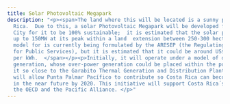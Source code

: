 ```yaml
---
title: Solar Photovoltaic Megapark
description: "<p><span>The land where this will be located is a sunny place in Costa
  Rica.  Due to this, a solar Photovoltaic Megapark will be developed for the Smart
  City for it to be 100% sustainable;  it is estimated that the solar park will generate
  up to 150MW at its peak within a land  extension between 250-300 hectares.   A tariff
  model for is currently being formulated by the ARESEP (the Regulating Authority
  for Public Services), but it is estimated that it could be around US$ 0.10- 0.12
  per kWh.  </span></p><p>Initially, it will operate under a model of distributed
  generation, whose over-power generation could be placed within the public grid since
  it so close to the Garabito Thermal Generation and Distribution Plant. This cluster
  will allow Punta Palmar Pacífico to contribute so Costa Rica can become carbon neutral
  in the near future by 2020. This initiative will support Costa Rica´s joining of
  the OECD and the Pacific Alliance. </p>"
---
```


